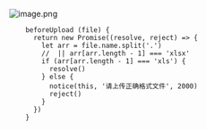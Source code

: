 ![image.png](http://upload-images.jianshu.io/upload_images/2941543-aaa2a1c5292dfd1c.png?imageMogr2/auto-orient/strip%7CimageView2/2/w/1240)


```
    beforeUpload (file) {
      return new Promise((resolve, reject) => {
        let arr = file.name.split('.')
        //  || arr[arr.length - 1] === 'xlsx'
        if (arr[arr.length - 1] === 'xls') {
          resolve()
        } else {
          notice(this, '请上传正确格式文件', 2000)
          reject()
        }
      })
    }

```
